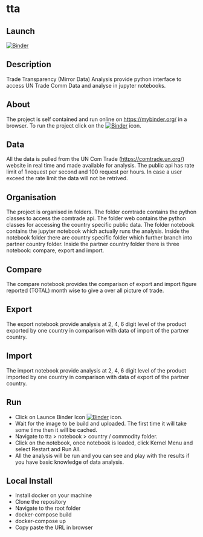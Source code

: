 # tta

## Launch
[![Binder](https://mybinder.org/badge_logo.svg)](https://mybinder.org/v2/gh/kmaneesh/tta/master)

## Description
Trade Transparency (Mirror Data) Analysis  provide python interface to access UN Trade Comm Data and analyse in jupyter notebooks.

## About
The project is self contained and run online on https://mybinder.org/ in a browser. To run the project click on the
[![Binder](https://mybinder.org/badge_logo.svg)](https://mybinder.org/v2/gh/kmaneesh/tta/master) icon.


## Data
All the data is pulled from the UN Com Trade (https://comtrade.un.org/) website in real time and made available for analysis.
The public api has rate limit of 1 request per second and 100 request per hours.
In case a user exceed the rate limit the data will not be retrived.

## Organisation
The project is organised in folders. The folder comtrade contains the python classes to access the comtrade api.
The folder web contains the python classes for accessing the country specific public data.
The folder notebook contains the jupyter notebook which actually runs the analysis.
Inside the notebook folder there are country specific folder which further branch into partner country folder.
Inside the partner country folder there is three notebook: compare, export and import.

## Compare
The compare notebook provides the comparison of export and import figure reported (TOTAL) month wise to give a
over all picture of trade.

## Export
The export notebook provide analysis at 2, 4, 6 digit level of the product exported by one country in comparison with data of import of the partner country.

## Import
The import notebook provide analysis at 2, 4, 6 digit level of the product imported by one country in comparison with data of export of the partner country.

## Run
* Click on Launce Binder Icon [![Binder](https://mybinder.org/badge_logo.svg)](https://mybinder.org/v2/gh/kmaneesh/tta/master) icon.
* Wait for the image to be build and uploaded. The first time it will take some time then it will be cached.
* Navigate to tta > notebook > country / commodity folder.
* Click on the notebook, once notebook is loaded, click Kernel Menu and select Restart and Run All.
* All the analysis will be run and you can see and play with the results if you have basic knowledge of data analysis.



## Local Install
* Install docker on your machine
* Clone the repository
* Navigate to the root folder
* docker-compose build
* docker-compose up
* Copy paste the URL in browser




